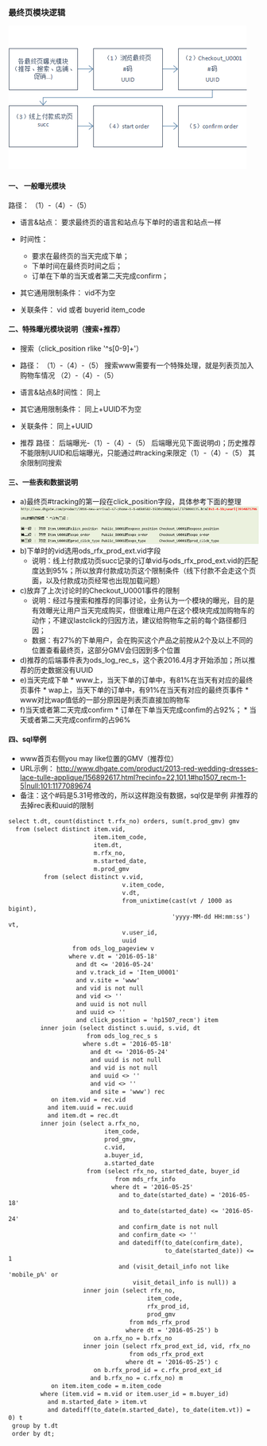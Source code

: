 ### 最终页模块逻辑
![](images/hivesql1.png)

#### 一、 一般曝光模块
路径：
（1）-（4）-（5）

* 语言&站点：
要求最终页的语言和站点与下单时的语言和站点一样

* 时间性：
  * 要求在最终页的当天完成下单；
  * 下单时间在最终页时间之后；
  * 订单在下单的当天或者第二天完成confirm；

* 其它通用限制条件：
vid不为空

* 关联条件：
vid 或者 buyerid    item_code


#### 二、特殊曝光模块说明（搜索+推荐）

* 搜索（click_position rlike '^s[0-9]+'）
* 路径：
（1）-（4）-（5）
搜索www需要有一个特殊处理，就是列表页加入购物车情况
（2）-（4）-（5）

* 语言&站点&时间性：
同上

* 其它通用限制条件：
同上+UUID不为空

* 关联条件：
同上+UUID

* 推荐
路径：
后端曝光-（1）-（4）-（5）
后端曝光见下面说明d)；历史推荐不能限制UUID和后端曝光，只能通过#tracking来限定（1）-（4）-（5）
其余限制同搜索


#### 三、一些表和数据说明
* a)最终页#tracking的第一段在click_position字段，具体参考下面的整理
![](images/hivesql2.png)
* b)下单时的vid选用ods_rfx_prod_ext.vid字段
   * 说明：线上付款成功页succ记录的订单vid与ods_rfx_prod_ext.vid的匹配度达到95%；所以放弃付款成功页这个限制条件（线下付款不会走这个页面，以及付款成功页经常也出现加载问题）
* c)放弃了上次讨论时的Checkout_U0001事件的限制
   * 说明：经过与搜索和推荐的同事讨论，业务认为一个模块的曝光，目的是有效曝光让用户当天完成购买，但很难让用户在这个模块完成加购物车的动作；不建议lastclick的归因方法，建议给购物车之前的每个路径都归因；
   * 数据：有27%的下单用户，会在购买这个产品之前按从2个及以上不同的位置查看最终页，这部分GMV会归因到多个位置
* d)推荐的后端事件表为ods_log_rec_s，这个表2016.4月才开始添加；所以推荐的历史数据没有UUID
* e)当天完成下单
      * www上，当天下单的订单中，有81%在当天有对应的最终页事件
      * wap上，当天下单的订单中，有91%在当天有对应的最终页事件
      * www对比wap值低的一部分原因是列表页直接加购物车
* f)当天或者第二天完成confirm
      * 订单在下单当天完成confim的占92%；
      * 当天或者第二天完成confirm的占96%

#### 四、sql举例
* www首页右侧you may like位置的GMV（推荐位）
* URL示例：
http://www.dhgate.com/product/2013-red-wedding-dresses-lace-tulle-applique/156892617.html?recinfo=22,101,1#hp1507_recm-1-5|null:101:1177089674
* 备注：这个#码是5.31号修改的，所以这样跑没有数据，sql仅是举例
非推荐的去掉rec表和uuid的限制

```
select t.dt, count(distinct t.rfx_no) orders, sum(t.prod_gmv) gmv
  from (select distinct item.vid,
                        item.item_code,
                        item.dt,
                        m.rfx_no,
                        m.started_date,
                        m.prod_gmv
          from (select distinct v.vid,
                                v.item_code,
                                v.dt,
                                from_unixtime(cast(vt / 1000 as bigint),
                                              'yyyy-MM-dd HH:mm:ss') vt,
                                v.user_id,
                                uuid
                  from ods_log_pageview v
                 where v.dt = '2016-05-18'
                   and dt <= '2016-05-24'
                   and v.track_id = 'Item_U0001'
                   and v.site = 'www'
                   and vid is not null
                   and vid <> ''
                   and uuid is not null
                   and uuid <> ''
                   and click_position = 'hp1507_recm') item
         inner join (select distinct s.uuid, s.vid, dt
                      from ods_log_rec_s s
                     where s.dt = '2016-05-18'
                       and dt <= '2016-05-24'
                       and uuid is not null
                       and vid is not null
                       and uuid <> ''
                       and vid <> ''
                       and site = 'www') rec
            on item.vid = rec.vid
           and item.uuid = rec.uuid
           and item.dt = rec.dt
         inner join (select a.rfx_no,
                           item_code,
                           prod_gmv,
                           c.vid,
                           a.buyer_id,
                           a.started_date
                      from (select rfx_no, started_date, buyer_id
                              from mds_rfx_info
                             where dt = '2016-05-25'
                               and to_date(started_date) = '2016-05-18'
                               and to_date(started_date) <= '2016-05-24'
                               and confirm_date is not null
                               and confirm_date <> ''
                               and datediff(to_date(confirm_date),
                                            to_date(started_date)) <= 1
                               and (visit_detail_info not like 'mobile_p%' or
                                   visit_detail_info is null)) a
                     inner join (select rfx_no,
                                       item_code,
                                       rfx_prod_id,
                                       prod_gmv
                                  from mds_rfx_prod
                                 where dt = '2016-05-25') b
                        on a.rfx_no = b.rfx_no
                     inner join (select rfx_prod_ext_id, vid, rfx_no
                                  from ods_rfx_prod_ext
                                 where dt = '2016-05-25') c
                        on b.rfx_prod_id = c.rfx_prod_ext_id
                       and b.rfx_no = c.rfx_no) m
            on item.item_code = m.item_code
         where (item.vid = m.vid or item.user_id = m.buyer_id)
           and m.started_date > item.vt
           and datediff(to_date(m.started_date), to_date(item.vt)) = 0) t
 group by t.dt
 order by dt;
```